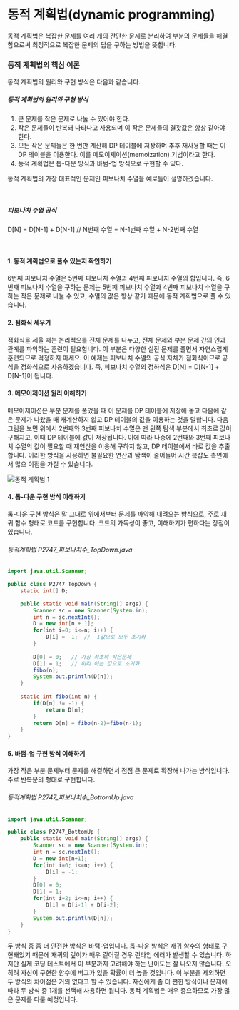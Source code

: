 # 동적 계획법(dynamic programming)
동적 계획법은 복잡한 문제를 여러 개의 간단한 문제로 분리하여 부분의 문제들을 해결함으로써 
최정적으로 복잡한 문제의 답을 구하는 방법을 뜻합니다.

### 동적 계획법의 핵심 이론 
동적 계획법의 원리와 구현 방식은 다음과 같습니다.

##### *동적 계획법의 원리와 구현 방식*
1. 큰 문제를 작은 문제로 나눌 수 있어야 한다.
2. 작은 문제들이 반복돼 나타나고 사용되며 이 작은 문제들의 결괏값은 항상 같아야 한다.
3. 모든 작은 문제들은 한 번만 계산해 DP 테이블에 저장하며 추후 재사용할 때는 이 DP 테이블을 이용한다. 이를 메모이제이션(memoization) 기법이라고 한다.
4. 동적 계획법은 톱-다운 방식과 바텀-업 방식으로 구현할 수 있다.

동적 계획법의 가장 대표적인 문제인 피보나치 수열을 예로들어 설명하겠습니다.

<br>

##### *피보나치 수열 공식*
D[N] = D[N-1] + D[N-1]  // N번째 수열 = N-1번째 수열 + N-2번째 수열

<br>

#### 1. 동적 계획법으로 풀수 있는지 확인하기
6번째 피보나치 수열은 5번째 피보나치 수열과 4번째 피보나치 수열의 합입니다. 즉, 
6번째 피보나치 수열을 구하는 문제는 5번째 피보나치 수열과 4번째 피보나치 수열을 구하는 
작은 문제로 나눌 수 있고, 수열의 값은 항상 같기 때문에 동적 계획법으로 풀 수 있습니다.

#### 2. 점화식 세우기
점화식을 세울 때는 논리적으롤 전체 문제를 나누고, 전체 문제와 부분 문제 간의 인과 
관계를 파악하는 훈련이 필요합니다. 이 부분은 다양한 실전 문제를 풀면서 자연스럽게 
훈련되므로 걱정하지 마세요. 이 예제는 피보나치 수열의 공식 자체가 점화식이므로 공식을 
점화식으로 사용하겠습니다. 즉, 피보나치 수열의 점하식은 D[N] = D[N-1] + D[N-1]이 됩니다. 

#### 3. 메모이제이션 원리 이해하기
메모이제이션은 부분 문제를 풀었을 때 이 문제를 DP 테이블에 저장해 놓고 다음에 같은 
문제가 나왔을 때 재계산하지 않고 DP 테이블의 값을 이용하는 것을 말합니다. 다음 그림을 
보면 위에서 2번째와 3번째 피보나치 수열은 맨 왼쪽 탐색 부분에서 최초로 값이 구해지고, 
이때 DP 테이블에 값이 저장됩니다. 이에 따라 나중에 2번째와 3번째 피보나치 수열의 값이 
필요할 때 재연산을 이용해 구하지 않고, DP 테이블에서 바로 값을 추출합니다. 이러한 
방식을 사용하면 불필요한 연산과 탐색이 줄어들어 시간 복잡도 측면에서 많으 이점을 가질 수 
있습니다.

![동적 계획법 1](https://github.com/leesulgi66/Algorithm/assets/107823688/60006077-37bb-44b5-8dc0-e95686fad1eb)

#### 4. 톱-다운 구현 방식 이해하기
톱-다운 구현 방식은 말 그대로 위에서부터 문제를 파악해 내려오는 방식으로, 주로 재귀 함수 
형태로 코드를 구현합니다. 코드의 가독성이 좋고, 이해하기가 편하다는 장점이 있습니다.

###### 동적계획법 P2747_피보나치수_TopDown.java

```java
import java.util.Scanner;

public class P2747_TopDown {
    static int[] D;

    public static void main(String[] args) {
        Scanner sc = new Scanner(System.in);
        int n = sc.nextInt();
        D = new int[n + 1];
        for(int i=0; i<=n; i++) {
            D[i] = -1;  // -1값으로 모두 초기화
        }
        
        D[0] = 0;   // 가장 최초의 작은문제
        D[1] = 1;   // 미리 아는 값으로 초기화
        fibo(n);
        System.out.println(D[n]);
    }
    
    static int fibo(int n) {
        if(D[n] != -1) {
            return D[n];
        }
        return D[n] = fibo(n-2)+fibo(n-1);
    }
}
```

#### 5. 바텀-업 구현 방식 이해하기
가장 작은 부분 문제부터 문제를 해결하면서 점점 큰 문제로 확장해 나가는 방식입니다. 
주로 반복문의 형태로 구현합니다. 
###### 동적계획법 P2747_피보나치수_BottomUp.java

```java
import java.util.Scanner;

public class P2747_BottomUp {
    public static void main(String[] args) {
        Scanner sc = new Scanner(System.in);
        int n = sc.nextInt();
        D = new int[n+1];
        for(int i=0; i<=n; i++) {
            D[i] = -1;
        }
        D[0] = 0;
        D[1] = 1;
        for(int i=2; i<=n; i++) {
            D[i] = D[i-1] + D[i-2];
        }
        System.out.println(D[n]);
    }
}
```

두 방식 중 좀 더 안전한 방식은 바텀-업입니다. 톱-다운 방식은 재귀 함수의 형태로 
구현돼있기 때문에 재귀의 깊이가 매우 길어질 경우 런타임 에러가 발생할 수 있습니다. 
하지만 실제 코딩 테스트에서 이 부분까지 고려해야 하는 난이도는 잘 나오지 않습니다. 
오히려 자신이 구현한 함수에 버그가 있을 확률이 더 높을 것입니다. 이 부분을 제외하면 
두 방식의 차이점은 거의 없다고 할 수 있습니다. 자신에게 좀 더 편한 방식이나 문제에 
따라 두 방식 중 1개를 선택해 사용하면 됩니다. 동적 계획법은 매우 중요하므로 가장 많은 
문제를 다룰 예정입니다.